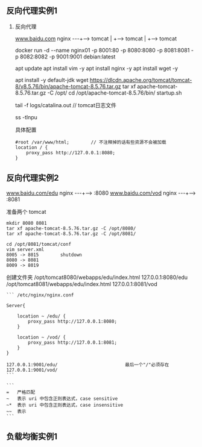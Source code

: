 
## 反向代理实例1

1. 反向代理

    www.baidu.com   nginx   ---+-->     tomcat
                               |
                               +-->     tomcat
                               |
                               +-->     tomcat


    docker run -d --name nginx01 -p 8001:80 -p 8080:8080 -p 8081:8081 -p 8082:8082 -p 9001:9001 debian:latest

    apt update
    apt install vim -y
    apt install nginx -y
    apt install wget -y

    apt install -y default-jdk
    wget https://dlcdn.apache.org/tomcat/tomcat-8/v8.5.76/bin/apache-tomcat-8.5.76.tar.gz
    tar xf apache-tomcat-8.5.76.tar.gz -C /opt/
    cd /opt/apache-tomcat-8.5.76/bin/
    startup.sh

    tail -f logs/catalina.out   // tomcat日志文件

    ss -tlnpu


    具体配置

    ```
    #root /var/www/html;        // 不注释掉的话有些资源不会被加载
    location / {
        proxy_pass http://127.0.0.1:8080;
    }
    ```


## 反向代理实例2

www.baidu.com/edu   nginx   ---+-->     :8080
www.baidu.com/vod   nginx   ---+-->     :8081

准备两个 tomcat

    mkdir 8080 8081
    tar xf apache-tomcat-8.5.76.tar.gz -C /opt/8080/
    tar xf apache-tomcat-8.5.76.tar.gz -C /opt/8081/

    cd /opt/8081/tomcat/conf
    vim server.xml
    8005 -> 8015        shutdown
    8080 -> 8081
    8009 -> 8019

创建文件夹
    /opt/tomcat8080/webapps/edu/index.html      127.0.0.1:8080/edu
    /opt/tomcat8081/webapps/edu/index.html      127.0.0.1:8081/vod

    ``` /etc/nginx/nginx.conf

    Server{

        location ~ /edu/ {
            proxy_pass http://127.0.0.1:8080;
        }
        
        location ~ /vod/ {
            proxy_pass http://127.0.0.1:8081;
        }
    }

    127.0.0.1:9001/edu/                         最后一个"/"必须存在
    127.0.0.1:9001/vod/
    ```

    ```
    =   严格匹配
    ~   表示 uri 中包含正则表达式，case sensitive
    ~*  表示 uri 中包含正则表达式，case insensitive
    ~~  表示 
    ```


## 负载均衡实例1



